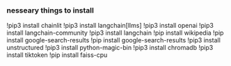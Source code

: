 ### nesseary things to install

!pip3 install chainlit
!pip3 install langchain[llms]
!pip3 install openai
!pip3 install langchain-community
!pip3 install langchain
!pip install wikipedia
!pip install google-search-results
!pip install google-search-results
!pip3 install unstructured
!pip3 install python-magic-bin
!pip3 install chromadb
!pip3 install tiktoken
!pip install faiss-cpu